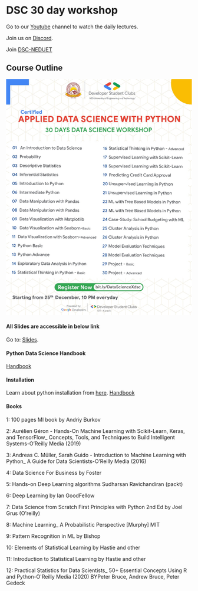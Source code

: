 # DSC 30 day workshop

Go to our [Youtube](https://www.youtube.com/channel/UCAwDze2ADlOY-Tf6a6XgkTw) channel to watch the daily lectures.

Join us on [Discord](https://discord.gg/XMdJtVJd).

Join [DSC-NEDUET](https://dsc.community.dev/ned-university-of-engineering-and-technology-karachi/)

## Course Outline
<img src="30-days-Data-Science-Workshop.jpg" width="512px" height="640px" alt="Course Outline">



#### All Slides are accessible in below link

Go to: [Slides](https://drive.google.com/drive/u/4/folders/1stgIAbsplLOZKIJ58eGWiS8rx_yQVvz8).

#### Python Data Science Handbook
[Handbook](https://colab.research.google.com/github/jakevdp/PythonDataScienceHandbook/blob/master/notebooks/Index.ipynb#scrollTo=2g5UochL5RaH)

#### Installation
Learn about python installation from [here](https://github.com/DSCNEDUET-X-DSCUIT/Fast-Track-to-Data-Science-30-Days/tree/main/installation).
[Handbook](https://colab.research.google.com/github/jakevdp/PythonDataScienceHandbook/blob/master/notebooks/Index.ipynb)

#### Books

1: 100 pages Ml book by Andriy Burkov

2: Aurélien Géron - Hands-On Machine Learning with Scikit-Learn, Keras, and TensorFlow_ Concepts, Tools, and Techniques to Build Intelligent Systems-O’Reilly Media (2019)

3: Andreas C. Müller, Sarah Guido - Introduction to Machine Learning with Python_ A Guide for Data Scientists-O’Reilly Media (2016)

4: Data Science For Business by Foster

5: Hands-on Deep Learning algorithms Sudharsan Ravichandiran (packt)

6: Deep Learning by Ian GoodFellow

7: Data Science from Scratch First Principles with Python 2nd Ed by Joel Grus (O'reilly)

8: Machine Learning_ A Probabilistic Perspective [Murphy] MIT

9: Pattern Recognition in ML by Bishop

10: Elements of Statistical Learning by Hastie and other

11: Introduction to Statistical Learning by Hastie and other

12: Practical Statistics for Data Scientists_ 50+ Essential Concepts Using R and Python-O'Reilly Media (2020) BYPeter Bruce, Andrew Bruce, Peter Gedeck
